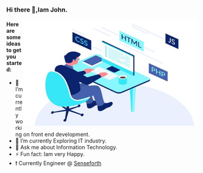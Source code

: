 ### Hi there 👋,Iam John.

<img align="right" alt="JPG" src="https://github.com/johnthomasgithub/johnthomasgithub/blob/main/co.jpg?raw=true" width="460" height="280" />

#### Here are some ideas to get you started:

- 🔭 I’m currently working on front end development.
- 🌱 I’m currently Exploring IT industry.
- 💬 Ask me about Information Technology.
- ⚡ Fun fact: Iam very Happy.
- ❗ Currently Engineer @ [Senseforth](https://www.senseforth.ai/)

